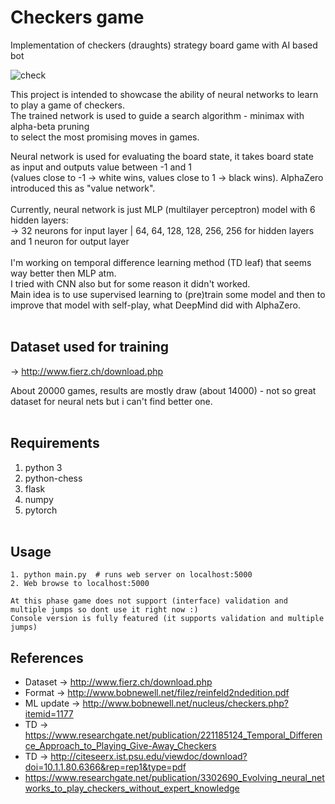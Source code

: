 # Checkers game
Implementation of checkers (draughts) strategy board game with AI based bot

![check](https://user-images.githubusercontent.com/54076398/78457052-dac23c80-76a7-11ea-8d28-89a322a5bdc7.jpg)

This project is intended to showcase the ability of neural networks to learn to play a game of checkers.</br>
The trained network is used to guide a search algorithm - minimax with alpha-beta pruning</br>
to select the most promising moves in games.</br>

Neural network is used for evaluating the board state, it takes board state as input and outputs value between -1 and 1</br>
(values close to -1 -> white wins, values close to 1 -> black wins). AlphaZero introduced this as "value network".</br></br>
Currently, neural network is just MLP (multilayer perceptron) model with 6 hidden layers:</br>
-> 32 neurons for input layer | 64, 64, 128, 128, 256, 256 for hidden layers and 1 neuron for output layer</br></br>
I'm working on temporal difference learning method (TD leaf) that seems way better then MLP atm.</br>
I tried with CNN also but for some reason it didn't worked.</br>
Main idea is to use supervised learning to (pre)train some model and then to improve that model with self-play, what DeepMind did with AlphaZero.
</br></br>

## Dataset used for training
 -> http://www.fierz.ch/download.php
 
 About 20000 games, results are mostly draw (about 14000) - not so great dataset for neural nets but i can't find better one.
 </br></br>

## Requirements
1. python 3
2. python-chess
3. flask
4. numpy
5. pytorch
<br /><br />

## Usage
```
1. python main.py  # runs web server on localhost:5000
2. Web browse to localhost:5000

At this phase game does not support (interface) validation and multiple jumps so dont use it right now :)
Console version is fully featured (it supports validation and multiple jumps)
```

## References
- Dataset -> http://www.fierz.ch/download.php
- Format -> http://www.bobnewell.net/filez/reinfeld2ndedition.pdf
- ML update -> http://www.bobnewell.net/nucleus/checkers.php?itemid=1177
- TD -> https://www.researchgate.net/publication/221185124_Temporal_Difference_Approach_to_Playing_Give-Away_Checkers
- TD -> http://citeseerx.ist.psu.edu/viewdoc/download?doi=10.1.1.80.6366&rep=rep1&type=pdf
- https://www.researchgate.net/publication/3302690_Evolving_neural_networks_to_play_checkers_without_expert_knowledge
